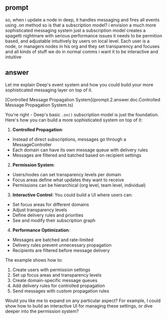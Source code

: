 ## prompt
so, when i update a node in deep, it handles messaging and fires all events using .on method
so is that a subscription model?
i envision a much more sophisticated messaging system
just a subscription model creates a spagetti nightmare with serious performance issues
it needs to be permition based, and adjustable intuitively by users on local level.
Each user is a node, or managers nodes in his org
and they set transparency and focuses and all kinds of stuff we do in normal comms
i want it to be interactive and intuitive

## answer
Let me explain Deep's event system and how you could build your more sophisticated messaging layer on top of it.

[Controlled Message Propagation System](prompt.2.answer.doc.Controlled Message Propagation System.ts)

You're right - Deep's basic `.on()` subscription model is just the foundation. Here's how you can build a more sophisticated system on top of it:

1. **Controlled Propagation**:
- Instead of direct subscriptions, messages go through a MessageController
- Each domain can have its own message queue with delivery rules
- Messages are filtered and batched based on recipient settings

2. **Permission System**:
- Users/nodes can set transparency levels per domain
- Focus areas define what updates they want to receive
- Permissions can be hierarchical (org level, team level, individual)

3. **Interactive Control**:
   You could build a UI where users can:
- Set focus areas for different domains
- Adjust transparency levels
- Define delivery rules and priorities
- See and modify their subscription graph

4. **Performance Optimization**:
- Messages are batched and rate-limited
- Delivery rules prevent unnecessary propagation
- Recipients are filtered before message delivery

The example shows how to:
1. Create users with permission settings
2. Set up focus areas and transparency levels
3. Create domain-specific message queues
4. Add delivery rules for controlled propagation
5. Send messages with custom propagation rules

Would you like me to expand on any particular aspect? For example, I could show how to build an interactive UI for managing these settings, or dive deeper into the permission system?